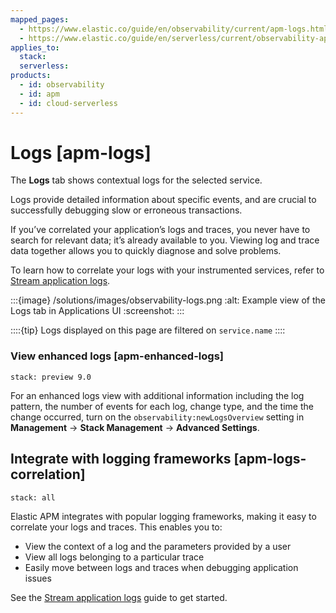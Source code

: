 ```yaml
---
mapped_pages:
  - https://www.elastic.co/guide/en/observability/current/apm-logs.html
  - https://www.elastic.co/guide/en/serverless/current/observability-apm-logs.html
applies_to:
  stack:
  serverless:
products:
  - id: observability
  - id: apm
  - id: cloud-serverless
---
```


# Logs [apm-logs]

The **Logs** tab shows contextual logs for the selected service.

Logs provide detailed information about specific events, and are crucial to successfully debugging slow or erroneous transactions.

If you’ve correlated your application’s logs and traces, you never have to search for relevant data; it’s already available to you. Viewing log and trace data together allows you to quickly diagnose and solve problems.

To learn how to correlate your logs with your instrumented services, refer to [Stream application logs](/solutions/observability/logs/stream-application-logs.md).

:::{image} /solutions/images/observability-logs.png
:alt: Example view of the Logs tab in Applications UI
:screenshot:
:::

::::{tip}
Logs displayed on this page are filtered on `service.name`
::::

### View enhanced logs [apm-enhanced-logs]
```{applies_to}
stack: preview 9.0
```

For an enhanced logs view with additional information including the log pattern, the number of events for each log, change type, and the time the change occurred, turn on the `observability:newLogsOverview` setting in **Management** → **Stack Management** → **Advanced Settings**.

## Integrate with logging frameworks [apm-logs-correlation]
```{applies_to}
stack: all
```

Elastic APM integrates with popular logging frameworks, making it easy to correlate your logs and traces. This enables you to:

* View the context of a log and the parameters provided by a user
* View all logs belonging to a particular trace
* Easily move between logs and traces when debugging application issues

See the [Stream application logs](/solutions/observability/logs/stream-application-logs.md) guide to get started.